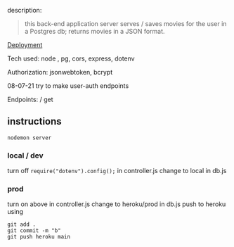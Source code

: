 description:

> this back-end application server serves / saves movies for the user in a Postgres db; returns movies in a JSON format.

[Deployment](https://andrew-movie-app.herokuapp.com/)

Tech used: node , pg, cors, express, dotenv

Authorization: jsonwebtoken, bcrypt

08-07-21 try to make user-auth endpoints

Endpoints: / get

## instructions
```
nodemon server
```

### local / dev

turn off `require("dotenv").config();` in controller.js
change to local in db.js 

### prod 

turn on above in controller.js
change to heroku/prod in db.js 
push to heroku using 
```
git add . 
git commit -m "b"
git push heroku main
```